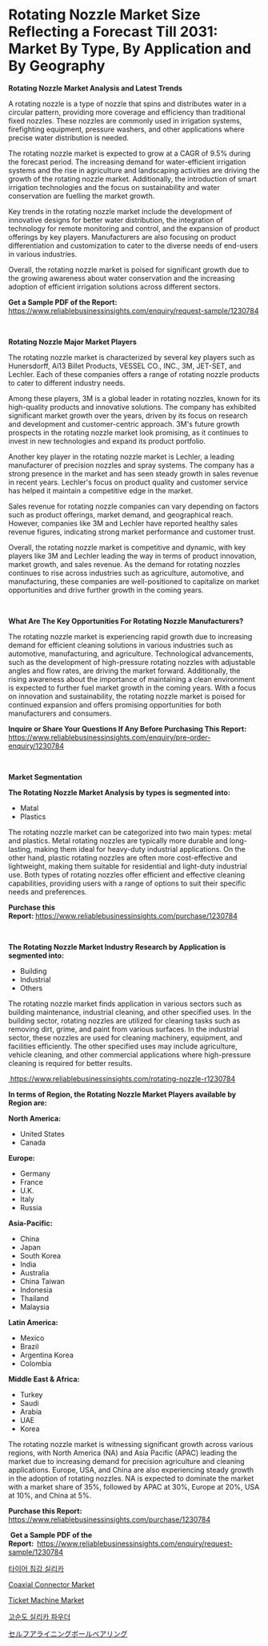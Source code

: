 <p><h1>Rotating Nozzle Market Size Reflecting a Forecast Till 2031: Market By Type, By Application and By Geography</h1></p><p><strong>Rotating Nozzle Market Analysis and Latest Trends</strong></p>
<p><p>A rotating nozzle is a type of nozzle that spins and distributes water in a circular pattern, providing more coverage and efficiency than traditional fixed nozzles. These nozzles are commonly used in irrigation systems, firefighting equipment, pressure washers, and other applications where precise water distribution is needed.</p><p>The rotating nozzle market is expected to grow at a CAGR of 9.5% during the forecast period. The increasing demand for water-efficient irrigation systems and the rise in agriculture and landscaping activities are driving the growth of the rotating nozzle market. Additionally, the introduction of smart irrigation technologies and the focus on sustainability and water conservation are fuelling the market growth.</p><p>Key trends in the rotating nozzle market include the development of innovative designs for better water distribution, the integration of technology for remote monitoring and control, and the expansion of product offerings by key players. Manufacturers are also focusing on product differentiation and customization to cater to the diverse needs of end-users in various industries.</p><p>Overall, the rotating nozzle market is poised for significant growth due to the growing awareness about water conservation and the increasing adoption of efficient irrigation solutions across different sectors.</p></p>
<p><strong>Get a Sample PDF of the Report:&nbsp;</strong> <a href="https://www.reliablebusinessinsights.com/enquiry/request-sample/1230784">https://www.reliablebusinessinsights.com/enquiry/request-sample/1230784</a></p>
<p>&nbsp;</p>
<p><strong>Rotating Nozzle Major Market Players</strong></p>
<p><p>The rotating nozzle market is characterized by several key players such as Hunersdorff, Ai13 Billet Products, VESSEL CO., INC., 3M, JET-SET, and Lechler. Each of these companies offers a range of rotating nozzle products to cater to different industry needs.</p><p>Among these players, 3M is a global leader in rotating nozzles, known for its high-quality products and innovative solutions. The company has exhibited significant market growth over the years, driven by its focus on research and development and customer-centric approach. 3M's future growth prospects in the rotating nozzle market look promising, as it continues to invest in new technologies and expand its product portfolio.</p><p>Another key player in the rotating nozzle market is Lechler, a leading manufacturer of precision nozzles and spray systems. The company has a strong presence in the market and has seen steady growth in sales revenue in recent years. Lechler's focus on product quality and customer service has helped it maintain a competitive edge in the market.</p><p>Sales revenue for rotating nozzle companies can vary depending on factors such as product offerings, market demand, and geographical reach. However, companies like 3M and Lechler have reported healthy sales revenue figures, indicating strong market performance and customer trust.</p><p>Overall, the rotating nozzle market is competitive and dynamic, with key players like 3M and Lechler leading the way in terms of product innovation, market growth, and sales revenue. As the demand for rotating nozzles continues to rise across industries such as agriculture, automotive, and manufacturing, these companies are well-positioned to capitalize on market opportunities and drive further growth in the coming years.</p></p>
<p>&nbsp;</p>
<p><strong>What Are The Key Opportunities For Rotating Nozzle Manufacturers?</strong></p>
<p><p>The rotating nozzle market is experiencing rapid growth due to increasing demand for efficient cleaning solutions in various industries such as automotive, manufacturing, and agriculture. Technological advancements, such as the development of high-pressure rotating nozzles with adjustable angles and flow rates, are driving the market forward. Additionally, the rising awareness about the importance of maintaining a clean environment is expected to further fuel market growth in the coming years. With a focus on innovation and sustainability, the rotating nozzle market is poised for continued expansion and offers promising opportunities for both manufacturers and consumers.</p></p>
<p><strong>Inquire or Share Your Questions If Any Before Purchasing This Report:</strong> <a href="https://www.reliablebusinessinsights.com/enquiry/pre-order-enquiry/1230784">https://www.reliablebusinessinsights.com/enquiry/pre-order-enquiry/1230784</a></p>
<p>&nbsp;</p>
<p><strong>Market Segmentation</strong></p>
<p><strong>The Rotating Nozzle Market Analysis by types is segmented into:</strong></p>
<p><ul><li>Matal</li><li>Plastics</li></ul></p>
<p><p>The rotating nozzle market can be categorized into two main types: metal and plastics. Metal rotating nozzles are typically more durable and long-lasting, making them ideal for heavy-duty industrial applications. On the other hand, plastic rotating nozzles are often more cost-effective and lightweight, making them suitable for residential and light-duty industrial use. Both types of rotating nozzles offer efficient and effective cleaning capabilities, providing users with a range of options to suit their specific needs and preferences.</p></p>
<p><strong>Purchase this Report:&nbsp;</strong><a href="https://www.reliablebusinessinsights.com/purchase/1230784">https://www.reliablebusinessinsights.com/purchase/1230784</a></p>
<p>&nbsp;</p>
<p><strong>The Rotating Nozzle Market Industry Research by Application is segmented into:</strong></p>
<p><ul><li>Building</li><li>Industrial</li><li>Others</li></ul></p>
<p><p>The rotating nozzle market finds application in various sectors such as building maintenance, industrial cleaning, and other specified uses. In the building sector, rotating nozzles are utilized for cleaning tasks such as removing dirt, grime, and paint from various surfaces. In the industrial sector, these nozzles are used for cleaning machinery, equipment, and facilities efficiently. The other specified uses may include agriculture, vehicle cleaning, and other commercial applications where high-pressure cleaning is required for better results.</p></p>
<p><a href="https://www.reliablebusinessinsights.com/rotating-nozzle-r1230784">&nbsp;https://www.reliablebusinessinsights.com/rotating-nozzle-r1230784</a></p>
<p><strong>In terms of Region, the Rotating Nozzle Market Players available by Region are:</strong></p>
<p>
    <p> <strong> North America: </strong>
        <ul>
            <li>United States</li>
            <li>Canada</li>
        </ul>
        </p> 
    <p> <strong> Europe: </strong>
        <ul>
            <li>Germany</li>
            <li>France</li>
            <li>U.K.</li>
            <li>Italy</li>
            <li>Russia</li>
        </ul>
        </p> 
    <p> <strong> Asia-Pacific: </strong>
        <ul>
            <li>China</li>
            <li>Japan</li>
            <li>South Korea</li>
            <li>India</li>
            <li>Australia</li>
            <li>China Taiwan</li>
            <li>Indonesia</li>
            <li>Thailand</li>
            <li>Malaysia</li>
        </ul>
        </p> 
    <p> <strong> Latin America: </strong>
        <ul>
            <li>Mexico</li>
            <li>Brazil</li>
            <li>Argentina Korea</li>
            <li>Colombia</li>
        </ul>
        </p> 
    <p> <strong> Middle East & Africa: </strong>
        <ul>
            <li>Turkey</li>
            <li>Saudi</li>
            <li>Arabia</li>
            <li>UAE</li>
            <li>Korea</li>
        </ul>
    </p>
    </p>
<p><p>The rotating nozzle market is witnessing significant growth across various regions, with North America (NA) and Asia Pacific (APAC) leading the market due to increasing demand for precision agriculture and cleaning applications. Europe, USA, and China are also experiencing steady growth in the adoption of rotating nozzles. NA is expected to dominate the market with a market share of 35%, followed by APAC at 30%, Europe at 20%, USA at 10%, and China at 5%.</p></p>
<p><strong>Purchase this Report: </strong><a href="https://www.reliablebusinessinsights.com/purchase/1230784">https://www.reliablebusinessinsights.com/purchase/1230784</a></p>
<p>&nbsp;<strong>Get a Sample PDF of the Report:&nbsp;&nbsp;</strong><a href="https://www.reliablebusinessinsights.com/enquiry/request-sample/1230784">https://www.reliablebusinessinsights.com/enquiry/request-sample/1230784</a></p>
<p><strong></strong></p>
<p><p><a href="https://github.com/njolsky1/Market-Research-Report-List-1/blob/main/5778212166999.md">타이어 침강 실리카</a></p><p><a href="https://github.com/pizolina/Market-Research-Report-List-5/blob/main/coaxial-connector-market.md">Coaxial Connector Market</a></p><p><a href="https://github.com/LiamKanenood/Market-Research-Report-List-1/blob/main/ticket-machine-market.md">Ticket Machine Market</a></p><p><a href="https://github.com/tasfiyaj85/Market-Research-Report-List-1/blob/main/3059904167000.md">고순도 실리카 파우더</a></p><p><a href="https://github.com/DayanaRunolfsdottir/Market-Research-Report-List-1/blob/main/7911711156224.md">セルフアライニングボールベアリング</a></p></p>